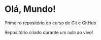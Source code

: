 # Olá, Mundo!
 Primeiro repositório do curso de Git e GitHub

 Repositório criado durante um aula ao vivo!